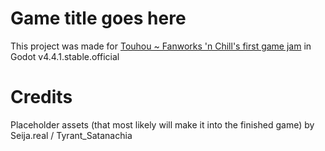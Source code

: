 # Game title goes here
This project was made for [Touhou ~ Fanworks 'n Chill's first game jam](https://itch.io/jam/touhou-fnc-jam-1) in Godot v4.4.1.stable.official

# Credits
Placeholder assets (that most likely will make it into the finished game) by Seija.real / Tyrant_Satanachia
